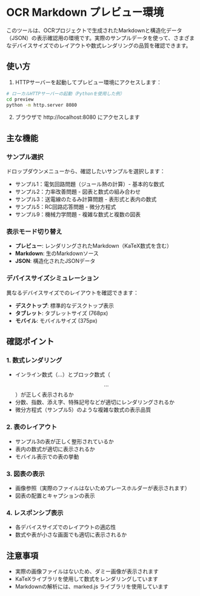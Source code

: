 # OCR Markdown プレビュー環境

このツールは、OCRプロジェクトで生成されたMarkdownと構造化データ（JSON）の表示確認用の環境です。実際のサンプルデータを使って、さまざまなデバイスサイズでのレイアウトや数式レンダリングの品質を確認できます。

## 使い方

1. HTTPサーバーを起動してプレビュー環境にアクセスします：

```bash
# ローカルHTTPサーバーの起動（Pythonを使用した例）
cd preview
python -m http.server 8080
```

2. ブラウザで http://localhost:8080 にアクセスします

## 主な機能

### サンプル選択
ドロップダウンメニューから、確認したいサンプルを選択します：
- サンプル1：電気回路問題（ジュール熱の計算）- 基本的な数式
- サンプル2：力率改善問題 - 図表と数式の組み合わせ
- サンプル3：送電線のたるみ計算問題 - 表形式と表内の数式
- サンプル5：RC回路応答問題 - 微分方程式
- サンプル9：機械力学問題 - 複雑な数式と複数の図表

### 表示モード切り替え
- **プレビュー**: レンダリングされたMarkdown（KaTeX数式を含む）
- **Markdown**: 生のMarkdownソース
- **JSON**: 構造化されたJSONデータ

### デバイスサイズシミュレーション
異なるデバイスサイズでのレイアウトを確認できます：
- **デスクトップ**: 標準的なデスクトップ表示
- **タブレット**: タブレットサイズ (768px)
- **モバイル**: モバイルサイズ (375px)

## 確認ポイント

### 1. 数式レンダリング
- インライン数式（$...$）とブロック数式（$$...$$）が正しく表示されるか
- 分数、指数、添え字、特殊記号などが適切にレンダリングされるか
- 微分方程式（サンプル5）のような複雑な数式の表示品質

### 2. 表のレイアウト
- サンプル3の表が正しく整形されているか
- 表内の数式が適切に表示されるか
- モバイル表示での表の挙動

### 3. 図表の表示
- 画像参照（実際のファイルはないためプレースホルダーが表示されます）
- 図表の配置とキャプションの表示

### 4. レスポンシブ表示
- 各デバイスサイズでのレイアウトの適応性
- 数式や表が小さな画面でも適切に表示されるか

## 注意事項

- 実際の画像ファイルはないため、ダミー画像が表示されます
- KaTeXライブラリを使用して数式をレンダリングしています
- Markdownの解析には、marked.js ライブラリを使用しています 